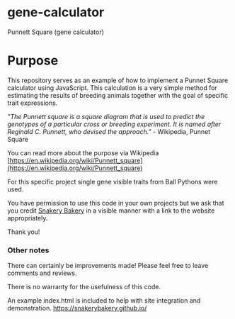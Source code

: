 # gene-calculator

Punnett Square (gene calculator)

# Purpose

This repository serves as an example of how to implement a Punnet Square calculator using JavaScript. This calculation is a very simple method for estimating the results of breeding animals together with the goal of specific trait expressions.

_"The Punnett square is a square diagram that is used to predict the genotypes of a particular cross or breeding experiment. It is named after Reginald C. Punnett, who devised the approach."_ - Wikipedia, Punnet Square

You can read more about the purpose via Wikipedia [https://en.wikipedia.org/wiki/Punnett_square](https://en.wikipedia.org/wiki/Punnett_square)

For this specific project single gene visible traits from Ball Pythons were used.

You have permission to use this code in your own projects but we ask that you credit [Snakery Bakery](https://snakerbakery.com) in a visible manner with a link to the website appropriately.

Thank you!

### Other notes

There can certainly be improvements made! Please feel free to leave comments and reviews.

There is no warranty for the usefulness of this code.

An example index.html is included to help with site integration and demonstration.
https://snakerybakery.github.io/


